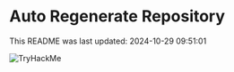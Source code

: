 # Auto Regenerate Repository

This README was last updated: 2024-10-29 09:51:01

 ![TryHackMe](https://tryhackme.com/badge/533634)